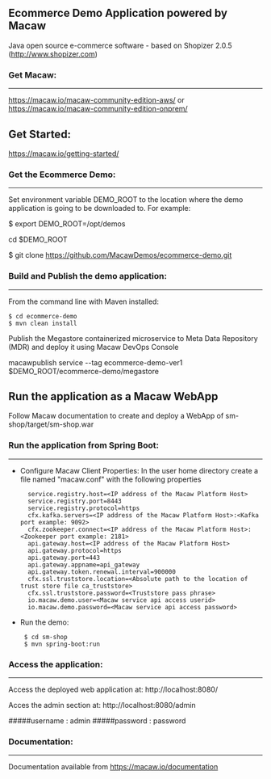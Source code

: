 Ecommerce Demo Application powered by Macaw
-------------------------------------------

Java open source e-commerce software - based on Shopizer 2.0.5 (http://www.shopizer.com)


### Get Macaw:
--------------

https://macaw.io/macaw-community-edition-aws/
 or
https://macaw.io/macaw-community-edition-onprem/

Get Started:
------------
https://macaw.io/getting-started/

### Get the Ecommerce Demo:
---------------------------

Set environment variable DEMO_ROOT to the location where the demo application is going to be downloaded to.
For example: 

$ export DEMO_ROOT=/opt/demos

cd $DEMO_ROOT 

$ git clone https://github.com/MacawDemos/ecommerce-demo.git


### Build and Publish the demo application:
-------------------------------------------
From the command line with Maven installed:

	$ cd ecommerce-demo
	$ mvn clean install

Publish the Megastore containerized microservice to Meta Data Repository (MDR) and deploy it using Macaw DevOps Console

macawpublish service --tag ecommerce-demo-ver1 $DEMO_ROOT/ecommerce-demo/megastore

Run the application as a Macaw WebApp
-------------------------------------
Follow Macaw documentation to create and deploy a WebApp of sm-shop/target/sm-shop.war


### Run the application from Spring Boot:
-----------------------------------------

- Configure Macaw Client Properties:
In the user home directory create a file named "macaw.conf" with the following properties

        service.registry.host=<IP address of the Macaw Platform Host>
        service.registry.port=8443
        service.registry.protocol=https
        cfx.kafka.servers=<IP address of the Macaw Platform Host>:<Kafka port example: 9092>
        cfx.zookeeper.connect=<IP address of the Macaw Platform Host>:<Zookeeper port example: 2181>
        api.gateway.host=<IP address of the Macaw Platform Host>
        api.gateway.protocol=https
        api.gateway.port=443
        api.gateway.appname=api_gateway
        api.gateway.token.renewal.interval=900000
        cfx.ssl.truststore.location=<Absolute path to the location of trust store file ca_truststore>
        cfx.ssl.truststore.password=<Truststore pass phrase>
        io.macaw.demo.user=<Macaw service api access userid>
        io.macaw.demo.password=<Macaw service api access password>

- Run the demo:

       $ cd sm-shop
       $ mvn spring-boot:run

### Access the application:
--------------------------

Access the deployed web application at: http://localhost:8080/

Acces the admin section at: http://localhost:8080/admin

#####username : admin
#####password : password

### Documentation:
-------------------

Documentation available from https://macaw.io/documentation
